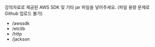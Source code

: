 강의자료로 제공된 AWS SDK 및 기타 jar 파일을 넣어주세요. (파일 용량 문제로 Github 업로드 불가)

- /awssdk
- /etclib
- /http
- /jackson
